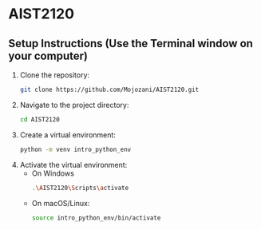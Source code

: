 # AIST2120

## Setup Instructions (Use the Terminal window on your computer)
1. Clone the repository:
   ```bash
   git clone https://github.com/Mojozani/AIST2120.git

2. Navigate to the project directory:
   ```bash
   cd AIST2120
3. Create a virtual environment:
   ```bash
   python -m venv intro_python_env

4. Activate the virtual environment:
   - On Windows
     ```bash
     .\AIST2120\Scripts\activate

   - On macOS/Linux:
     ```bash
     source intro_python_env/bin/activate

